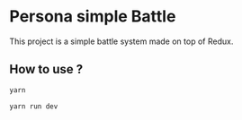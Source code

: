 # Persona simple Battle

This project is a simple battle system made on top of Redux.

## How to use ?

```bash
yarn 

yarn run dev
```
